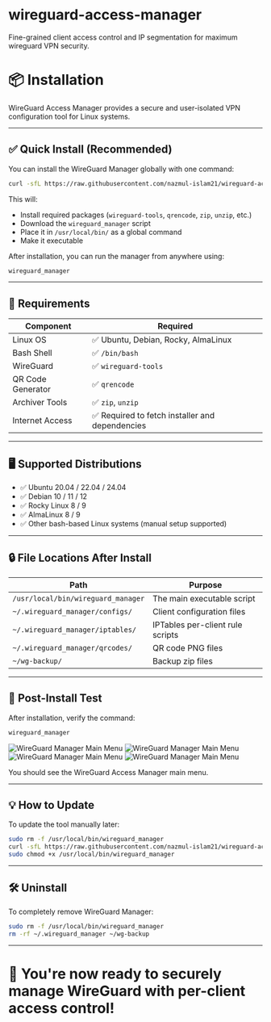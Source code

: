 # wireguard-access-manager
Fine-grained client access control and IP segmentation for maximum wireguard VPN security.

# 📦 Installation

WireGuard Access Manager provides a secure and user-isolated VPN configuration tool for Linux systems.

---

## ✅ Quick Install (Recommended)

You can install the WireGuard Manager globally with one command:

```bash
curl -sfL https://raw.githubusercontent.com/nazmul-islam21/wireguard-access-manager/main/wg-nstall.sh | sh -s
```

This will:

- Install required packages (`wireguard-tools`, `qrencode`, `zip`, `unzip`, etc.)
- Download the `wireguard_manager` script
- Place it in `/usr/local/bin/` as a global command
- Make it executable

After installation, you can run the manager from anywhere using:

```bash
wireguard_manager
```

---

## 🧱 Requirements

| Component          | Required                                     |
|--------------------|----------------------------------------------|
| Linux OS           | ✅ Ubuntu, Debian, Rocky, AlmaLinux           |
| Bash Shell         | ✅ `/bin/bash`                               |
| WireGuard          | ✅ `wireguard-tools`                         |
| QR Code Generator  | ✅ `qrencode`                                |
| Archiver Tools     | ✅ `zip`, `unzip`                            |
| Internet Access    | ✅ Required to fetch installer and dependencies |

---

## 🖥️ Supported Distributions

- ✅ Ubuntu 20.04 / 22.04 / 24.04
- ✅ Debian 10 / 11 / 12
- ✅ Rocky Linux 8 / 9
- ✅ AlmaLinux 8 / 9
- ✅ Other bash-based Linux systems (manual setup supported)

---

## 🔒 File Locations After Install

| Path                                | Purpose                          |
|-------------------------------------|----------------------------------|
| `/usr/local/bin/wireguard_manager`  | The main executable script       |
| `~/.wireguard_manager/configs/`     | Client configuration files       |
| `~/.wireguard_manager/iptables/`    | IPTables per-client rule scripts |
| `~/.wireguard_manager/qrcodes/`     | QR code PNG files                |
| `~/wg-backup/`                      | Backup zip files                 |

---

## 🧪 Post-Install Test

After installation, verify the command:

```bash
wireguard_manager
```
![WireGuard Manager Main Menu](https://github.com/nazmul-islam21/wireguard-access-manager/assets/1.png)
![WireGuard Manager Main Menu](https://github.com/nazmul-islam21/wireguard-access-manager/assets/2.png)
![WireGuard Manager Main Menu](https://github.com/nazmul-islam21/wireguard-access-manager/assets/3.png)
![WireGuard Manager Main Menu](https://github.com/nazmul-islam21/wireguard-access-manager/assets/4.png)


You should see the WireGuard Access Manager main menu.

---

## 💡 How to Update

To update the tool manually later:

```bash
sudo rm -f /usr/local/bin/wireguard_manager
curl -sfL https://raw.githubusercontent.com/nazmul-islam21/wireguard-access-manager/main/wireguard_manager.sh -o /usr/local/bin/wireguard_manager
sudo chmod +x /usr/local/bin/wireguard_manager
```

---

## 🛠 Uninstall

To completely remove WireGuard Manager:

```bash
sudo rm -f /usr/local/bin/wireguard_manager
rm -rf ~/.wireguard_manager ~/wg-backup
```

---

# 🚀 You're now ready to securely manage WireGuard with per-client access control!
